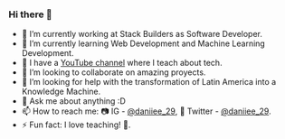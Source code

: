 ### Hi there 👋

- 🔭 I’m currently working at Stack Builders as Software Developer.
- 🌱 I’m currently learning Web Development and Machine Learning Development.
- 🎥 I have a [YouTube channel](https://www.youtube.com/@DaniiEE) where I teach about tech.
- 👯 I’m looking to collaborate on amazing proyects.
- 🤔 I’m looking for help with the transformation of Latin America into a Knowledge Machine.
- 💬 Ask me about anything :D
- 📫 How to reach me: 📷 IG - <a href="https://www.instagram.com/daniiee_29/" target="_blank">@daniiee_29</a>, 🦜 Twitter - <a href="https://twitter.com/daniiee_29" target="_blank">@daniiee_29</a>.
- ⚡ Fun fact: I love teaching! 💚.

